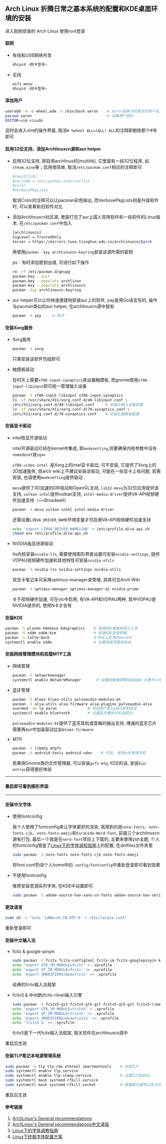 ## Arch Linux 折腾日常之基本系统的配置和KDE桌面环境的安装

进入刚刚安装的 Arch Linux 使用root登录

#### 联网

- 有线和USB网络共享

  ```sh
  dhcpcd <网卡型号>
  ```

- 无线

  ```sh
  wifi-menu
  dhcpcd <网卡型号>
  ```

#### 添加用户

```sh
useradd -m -G wheel,adm -s /bin/bash aaron    # aaron替换为你喜欢的用户名, 不能大写
passwd aaron                                  # 设置用户密码
EDITOR=vim visudo
```

这时会进入vim的操作界面, 取消`# %wheel ALL=(ALL) ALL`的注释即删除那个#号即可

#### 启用32位支持、添加Archlinuxcn源和aur helper

- 启用32位支持, 即启用archlinux的[multilib], 它里面有一些32位程序, 如`steam`, `wine`等；启用很简单, 取消`/etc/pacman.conf`相应的注释即可

  ```sh
  #[multilib]
  #Include = /etc/pacman.d/mirrorlist
  #Color
  #VerbosePkgLists
  ```

  取消Color的注释可以让pacman彩色输出, 而VerbosePkgLists则是升级软件时, 可以查看新旧软件对比

- 添加Archlinuxcn社区源, 里面打包了aur上国人常用软件和一些软件的Linux版本, 在`/etc/pacman.conf`中加入

  ```sh
  [archlinuxcn]
  SigLevel = TrustedOnly
  Server = https://mirrors.tuna.tsinghua.edu.cn/archlinuxcn/$arch     # 可自行替换其他镜像源
  ```

  再使用`pacman -Syy archlinuxcn-keyring`安装该源所需的密钥

  ps：有时添加密钥出错, 可进行如下操作

  ```sh
  rm -rf /etc/pacman.d/gnupg
  pacman-key --init
  pacman-key --populate archlinux
  pacman-key --populate archlinuxcn
  pacman -Syy archlinuxcn-keyring
  ```

- aur helper可以让你快速便捷地安装aur上的软件, yay是用Go语言写的, 操作与pacman类似的aur helper, 在archlinuxcn源中就有

  ```sh
  pacman -S yay     # 即可
  ```

#### 安装Xorg服务

- Xorg服务

  ```sh
  pacman -S xorg
  ```

  只需安装该软件包组即可

- 触摸板驱动

  在KDE上需要`xf86-input-synaptics`来设置触摸板, 而gnome使用`xf86-input-libinput`即可统一管理输入设备

  ```sh
  pacman -S xf86-input-libinput xf86-input-synaptics 
  ln -sf /usr/share/X11/xorg.conf.d/40-libinput.conf \
  /etc/X11/xorg.conf.d/40-libinput.conf     # 初始化输入设备配置
  ln -sf /usr/share/X11/xorg.conf.d/70-synaptics.conf \
  /etc/X11/xorg.conf.d/70-synaptics.conf    # 初始化触摸板配置
  ```

#### 安装显卡驱动

- intel核显开源驱动

  intel开源驱动已经在kernel中集成, 即`modesetting`,但要确保内核参数中没有`nomodeset`或`vga=`

  `xf86-video-intel `是Xorg上的intel显卡驱动, 可不安装, 它提供了Xorg上的2D加速服务, 但arch wiki上不建议安装该驱动, 可能在一些显卡上有问题, 若需安装, 也请使用`modesetting`提供驱动

  `mesa`提供了3D加速的DRI驱动和OpenGL支持, `lib32-mesa`为32位应用提供该支持, `vulkan-intel`提供vulkan支持, `intel-media-driver`提供VA-API视频硬件加速支持（>=Broadwell）

  ```sh
  pacman -S mesa vulkan-intel intel-media-driver
  ```

  还需设置`LIBVA_DRIVER_NAME`环境变量才可启用VA-API视频硬件加速支持

  ```sh
  echo 'export LIBVA_DRIVER_NAME=iHD' > /etc/profile.d/va-api.sh
  chmod a+x /etc/profile.d/va-api.sh
  ```

- NVIDIA独显闭源驱动

  lts内核安装`nvidia-lts`, 需要使用图形界面设置可安装`nvidia-settings`, 提供VDPAU视频硬件加速和其他特性可安装`nvidia-utils`

  ```sh
  pacman -S nvidia-lts nvidia-settings nvidia-utils
  ```

  双显卡笔记本可采用optimus-manager来管理, 具体可见Arch Wiki

  ```sh
  pacman -S optimus-manager optimus-manager-qt nvidia-prime
  ```
  
  关于视频硬件加速, 可在vlc中启用, 有VA-API和VDPAU两种, 其中VDPAU是NVIDIA提供的, 使用N卡才会有

#### 安装KDE

```sh
pacman -S plasma kdebase kdegraphics    # 安装KDE桌面和部分工具
pacman -S sddm sddm-kcm                 # 安装KDE登录界面
pacman -S latte-dock                    # KDE上好用的dock栏
systemctl enable sddm                   # 设置登录界面自启动
```

#### 安装网络管理模块和挂载MTP工具

- 网络管理

  ```sh
  pacman -S networkmanager
  systemctl enable NetworkManager       # 设置网络管理模块自启动 注意大小写
  ```

- 蓝牙管理

  ```sh
  pacman -S bluez bluez-utils pulseaudio-modules-bt
  pacman -S alsa-utils alsa-firmware alsa-plugins pulseaudio-alsa
  usermod -aG lp aaron              # 添加用户到lp组以控制蓝牙
  systemctl enable bluetooth        # 设置蓝牙模块开机自启动
  ```
  
  `pulseaudio-modules-bt`提供了蓝牙耳机或音箱的输出支持, 博通的蓝牙芯片需要再aur中加装驱动比如`bluez-firmware`
  
- MTP

  ```sh
  pacman -S libmtp mtpfs
  pacman -S android-tools android-udev    # 可选, 使用adb管理手机
  ```

  若果用Gnome类的文件管理器, 可以安装`gvfs-mtp`, KDE的话, 安装`kio-extras`获得更好体验

-----

#### 重启即可看到图形界面

-----

#### 安装中文字体

- 使用fontconfig

  我个人使用了fontconfig来让字体更好的渲染, 我用到的是`noto-fonts`、`noto-fonts-cjk`、`noto-fonts-emoji`和`FuraCode-Nerd-Font`, 前面三个archlinuxcn源有打包, 最后一个我是在`nerd-font`项目上下载的, 主要来使用zsh主题, 个人的fontconfig借鉴了[Linux下的字体调校指南](https://szclsya.me/zh-cn/posts/fonts/linux-config-guide/)上的配置, 在dotfiles文件夹里

  ```sh
  sudo pacman -S noto-fonts noto-fonts-cjk noto-fonts-emoji
  ```

  将font.conf扔进个人home中的`.config/fontconfig`中重新登录即可看到效果

- 不使用fontconfig

  推荐安装思源系列字体, 在KDE中设置即可

  ```sh
  sudo pacman -S adobe-source-han-sans-cn-fonts adobe-source-han-serif-cn-fonts
  ```

#### 更改语言

```sh
sudo sh -c "echo 'LANG=zh_CN.UTF-8' > /etc/locale.conf"
```

重新登录即可

#### 安装中文输入法

- fcitx & google-pinyin

  ```sh
  sudo pacman -S fcitx fcitx-configtool fcitx-im fcitx-googlepinyin kcm-fcitx
  echo 'export GTK_IM_MODULE=fcitx' > .xprofile
  echo 'export QT_IM_MODULE=fcitx' >> .xprofile
  echo 'export XMODIFIERS=@im=fcitx' >> .xprofile
  ```

  经典的fcitx输入法框架

- fcitx5 & 中州韵(fcitx-rime)输入引擎

  ```sh
  sudo pacman -S fcitx5-git fcitx5-gtk-git fcitx5-qt5-git fcitx5-rime-git kcm-fcitx5-git fcitx5-chinese-addons-git
  echo 'export GTK_IM_MODULE=fcitx5' > .xprofile
  echo 'export QT_IM_MODULE=fcitx5' >> .xprofile
  echo 'export XMODIFIERS=@im=fcitx5' >> .xprofile
  echo 'fcitx5 &' >> .xprofile
  ```

  fcitx5是下一代fcitx输入法框架, 相关软件在archlinuxcn源中

重启后生效

#### 安装TLP笔记本电源管理系统

```sh
sudo pacman -S tlp tlp-rdw ethtool smartmontools    # 安装TLP
sudo systemctl enable tlp.service
sudo systemctl enable tlp-sleep.service             # 设置TLP自启动
sudo systemctl mask systemd-rfkill.service
sudo systemctl mask systemd-rfkill.socket           # 屏蔽部分服务以免冲突
```

重启后生效

#### 参考链接

1. [ArchLinux's General recommendations](https://wiki.archlinux.org/index.php/General_recommendations)
2. [ArchLinux's General recommendations中文译版](https://wiki.archlinux.org/index.php/General_recommendations_(%E7%AE%80%E4%BD%93%E4%B8%AD%E6%96%87))
3. [Linux下的字体调教指南](https://szclsya.me/zh-cn/posts/fonts/linux-config-guide/)
4. [Linux下终极字体配置方案](https://ohmyarch.github.io/2017/01/15/Linux%E4%B8%8B%E7%BB%88%E6%9E%81%E5%AD%97%E4%BD%93%E9%85%8D%E7%BD%AE%E6%96%B9%E6%A1%88/)
